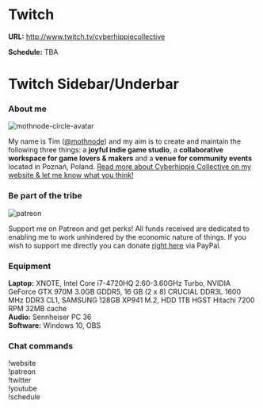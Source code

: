 # Twitch

**URL:** http://www.twitch.tv/cyberhippiecollective

**Schedule:** TBA

# Twitch Sidebar/Underbar

### About me

![mothnode-circle-avatar](https://cloud.githubusercontent.com/assets/2768053/12680871/3b79ba0e-c6ac-11e5-8870-58fdb2f1c891.png)

My name is Tim ([@mothnode](http://www.twitter.com/mothnode)) and my aim is to create and maintain the following three things: a **joyful indie game studio**, a **collaborative workspace for game lovers & makers** and a **venue for community events** located in Poznań, Poland. [Read more about Cyberhippie Collective on my website & let me know what you think!](http://www.cyberhippie.co)

### Be part of the tribe

![patreon](https://cloud.githubusercontent.com/assets/2768053/12701821/b150adf8-c816-11e5-8ba0-ed849fdff779.png)

Support me on Patreon and get perks! All funds received are dedicated to enabling me to work unhindered by the economic nature of things. If you wish to support me directly you can donate [right here](https://streamtip.com/t/cyberhippiecollective) via PayPal.

### Equipment
**Laptop:** XNOTE, Intel Core i7-4720HQ 2.60-3.60GHz Turbo, NVIDIA GeForce GTX 970M 3.0GB GDDR5, 16 GB (2 x 8) CRUCIAL DDR3L 1600 MHz DDR3 CL1, SAMSUNG 128GB  XP941 M.2, HDD 1TB HGST Hitachi 7200 RPM 32MB cache  
**Audio:** Sennheiser PC 36  
**Software:** Windows 10, OBS

### Chat commands
!website  
!patreon  
!twitter  
!youtube  
!schedule
